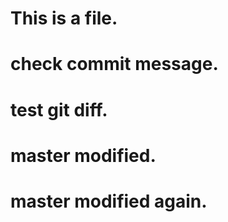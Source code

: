 # This is a file.
# check commit message.
# test git diff.
# master modified.
# master modified again.
